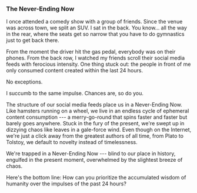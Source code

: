 ### The Never-Ending Now

I once attended a comedy show with a group of friends. Since the venue was across town, we split an SUV. I sat in the back. You know... all the way in the rear, where the seats get so narrow that you have to do gymnastics just to get back there.

From the moment the driver hit the gas pedal, everybody was on their phones. From the back row, I watched my friends scroll their social media feeds with ferocious intensity. One thing stuck out: the people in front of me only consumed content created within the last 24 hours.

No exceptions.

I succumb to the same impulse. Chances are, so do you.

The structure of our social media feeds place us in a Never-Ending Now. Like hamsters running on a wheel, we live in an endless cycle of ephemeral content consumption --- a merry-go-round that spins faster and faster but barely goes anywhere. Stuck in the fury of the present, we're swept up in dizzying chaos like leaves in a gale-force wind. Even though on the Internet, we're just a click away from the greatest authors of all time, from Plato to Tolstoy, we default to novelty instead of timelessness.

We're trapped in a Never-Ending Now --- blind to our place in history, engulfed in the present moment, overwhelmed by the slightest breeze of chaos.

Here's the bottom line: How can you prioritize the accumulated wisdom of humanity over the impulses of the past 24 hours?
